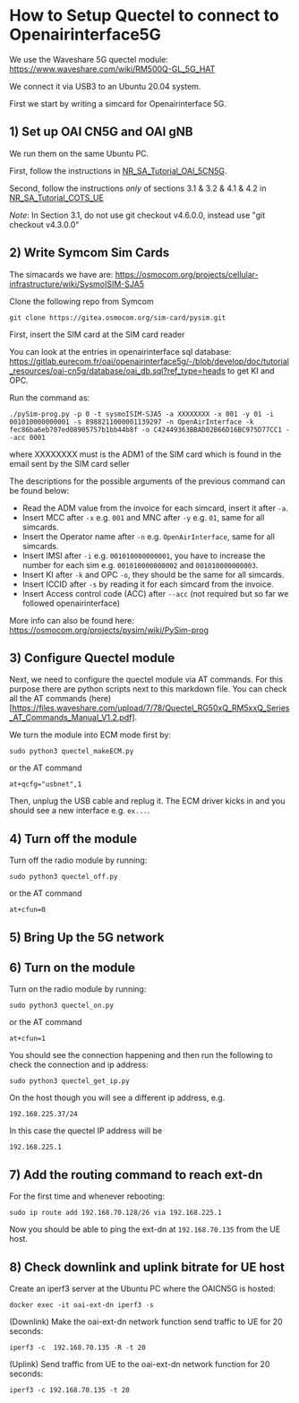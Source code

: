 # How to Setup Quectel to connect to Openairinterface5G

We use the Waveshare 5G quectel module: https://www.waveshare.com/wiki/RM500Q-GL_5G_HAT

We connect it via USB3 to an Ubuntu 20.04 system.

First we start by writing a simcard for Openairinterface 5G.

## 1) Set up OAI CN5G and OAI gNB

We run them on the same Ubuntu PC.

First, follow the instructions in [NR_SA_Tutorial_OAI_5CN5G](https://gitlab.eurecom.fr/oai/openairinterface5g/-/blob/develop/doc/NR_SA_Tutorial_OAI_CN5G.md).


Second, follow the instructions *only* of sections 3.1 & 3.2 & 4.1 & 4.2 in [NR_SA_Tutorial_COTS_UE](https://gitlab.eurecom.fr/oai/openairinterface5g/-/blob/develop/doc/NR_SA_Tutorial_COTS_UE.md)

*Note*: In Section 3.1, do not use git checkout v4.6.0.0, instead use "git checkout v4.3.0.0"

## 2) Write Symcom Sim Cards

The simacards we have are: https://osmocom.org/projects/cellular-infrastructure/wiki/SysmoISIM-SJA5

Clone the following repo from Symcom
```
git clone https://gitea.osmocom.org/sim-card/pysim.git
```

First, insert the SIM card at the SIM card reader 



You can look at the entries in openairinterface sql database: https://gitlab.eurecom.fr/oai/openairinterface5g/-/blob/develop/doc/tutorial_resources/oai-cn5g/database/oai_db.sql?ref_type=heads
to get KI and OPC.

Run the command as:
```
./pySim-prog.py -p 0 -t sysmoISIM-SJA5 -a XXXXXXXX -x 001 -y 01 -i 001010000000001 -s 8988211000001139297 -n OpenAirInterface -k fec86ba6eb707ed08905757b1bb44b8f -o C42449363BBAD02B66D16BC975D77CC1 --acc 0001
```
where XXXXXXXX must is the ADM1 of the SIM card which is found in the email sent by the SIM card seller

The descriptions for the possible arguments of the previous command can be found below:

- Read the ADM value from the invoice for each simcard, insert it after `-a`.
- Insert MCC after `-x` e.g. `001` and MNC after `-y` e.g. `01`, same for all simcards.
- Insert the Operator name after `-n` e.g. `OpenAirInterface`, same for all simcards.
- Insert IMSI after `-i` e.g. `001010000000001`, you have to increase the number for each sim e.g. `001010000000002` and `001010000000003`.
- Insert KI after `-k` and OPC `-o`, they should be the same for all simcards.
- Insert ICCID after `-s` by reading it for each simcard from the invoice.
- Insert Access control code (ACC) after `--acc` (not required but so far we followed openairinterface)

More info can also be found here: https://osmocom.org/projects/pysim/wiki/PySim-prog

## 3) Configure Quectel module

Next, we need to configure the quectel module via AT commands. For this purpose there are python scripts next to this markdown file.
You can check all the AT commands (here)[https://files.waveshare.com/upload/7/78/Quectel_RG50xQ_RM5xxQ_Series_AT_Commands_Manual_V1.2.pdf].

We turn the module into ECM mode first by:
```
sudo python3 quectel_makeECM.py
```
or the AT command
```
at+qcfg="usbnet",1
```
Then, unplug the USB cable and replug it. The ECM driver kicks in and you should see a new interface e.g. `ex...`.

## 4) Turn off the module

Turn off the radio module by running:
```
sudo python3 quectel_off.py
```
or the AT command
```
at+cfun=0
```

## 5) Bring Up the 5G network

## 6) Turn on the module

Turn on the radio module by running:
```
sudo python3 quectel_on.py
```
or the AT command
```
at+cfun=1
```
You should see the connection happening and then run the following to check the connection and ip address:
```
sudo python3 quectel_get_ip.py
```
On the host though you will see a different ip address, e.g.
```
192.168.225.37/24
```
In this case the quectel IP address will be
```
192.168.225.1
```

## 7) Add the routing command to reach ext-dn

For the first time and whenever rebooting:

```
sudo ip route add 192.168.70.128/26 via 192.168.225.1
```
Now you should be able to ping the ext-dn at `192.168.70.135` from the UE host.

## 8) Check downlink and uplink bitrate for UE host

Create an iperf3 server at the Ubuntu PC where the OAICN5G is hosted:

```
docker exec -it oai-ext-dn iperf3 -s
```

(Downlink) Make the oai-ext-dn network function send traffic to UE for 20 seconds:

```
iperf3 -c  192.168.70.135 -R -t 20
```

(Uplink) Send traffic from UE to the oai-ext-dn network function for 20 seconds:

```
iperf3 -c 192.168.70.135 -t 20
```
